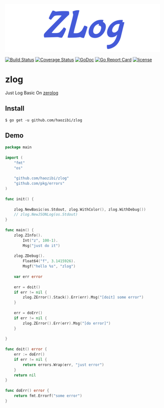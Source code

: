 ![logo](logo.png)

[![Build Status](https://travis-ci.org/haozibi/zlog.svg?branch=master)](https://travis-ci.org/haozibi/zlog) [![Coverage Status](https://coveralls.io/repos/github/haozibi/zlog/badge.svg?branch=master)](https://coveralls.io/github/haozibi/zlog?branch=master) [![GoDoc](https://godoc.org/github.com/haozibi/zlog?status.svg)](https://godoc.org/github.com/haozibi/zlog) [![Go Report Card](https://goreportcard.com/badge/github.com/haozibi/zlog)](https://goreportcard.com/report/github.com/haozibi/zlog) [![license](https://img.shields.io/github/license/haozibi/zlog.svg)](https://github.com/haozibi/zlog)

# zlog

Just Log Basic On [zerolog](https://github.com/rs/zerolog)

## Install

```shell
$ go get -u github.com/haozibi/zlog
```

## Demo

```go
package main

import (
	"fmt"
	"os"

	"github.com/haozibi/zlog"
	"github.com/pkg/errors"
)

func init() {

	zlog.NewBasic(os.Stdout, zlog.WithColor(), zlog.WithDebug())
	// zlog.NewJSONLog(os.Stdout)
}

func main() {
	zlog.ZInfo().
		Int("z", 100-1).
		Msg("just do it")

	zlog.ZDebug().
		Float64("f", 3.1415926).
		Msgf("hello %s", "zlog")

	var err error

	err = doit()
	if err != nil {
		zlog.ZError().Stack().Err(err).Msg("[doit] some error")
	}

	err = doErr()
	if err != nil {
		zlog.ZError().Err(err).Msg("[do error]")
	}

}

func doit() error {
	err := doErr()
	if err != nil {
		return errors.Wrap(err, "just error")
	}
	return nil
}

func doErr() error {
	return fmt.Errorf("some error")
}
```



